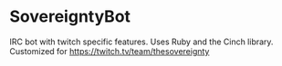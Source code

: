 # SovereigntyBot
IRC bot with twitch specific features. Uses Ruby and the Cinch library. Customized for https://twitch.tv/team/thesovereignty
